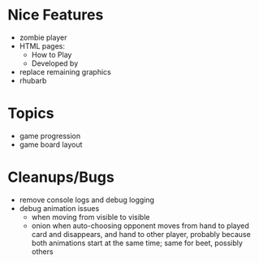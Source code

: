 Nice Features
===
- zombie player
- HTML pages:
  - How to Play
  - Developed by
- replace remaining graphics
- rhubarb

Topics
===
- game progression
- game board layout

Cleanups/Bugs
===
- remove console logs and debug logging
- debug animation issues
  - when moving from visible to visible
  - onion when auto-choosing opponent moves from hand to played card and disappears, and hand to other player,
    probably because both animations start at the same time; same for beet, possibly others
